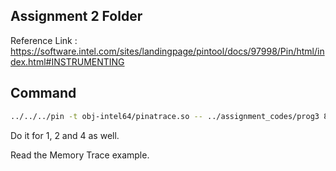 ## Assignment 2 Folder


Reference Link : https://software.intel.com/sites/landingpage/pintool/docs/97998/Pin/html/index.html#INSTRUMENTING

## Command 

```bash 
../../../pin -t obj-intel64/pinatrace.so -- ../assignment_codes/prog3 8 && cat pinatrace.out 
```

Do it for 1, 2 and 4 as well.

Read the Memory Trace example. 
